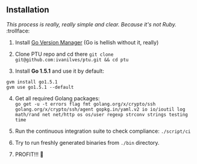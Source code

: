 ## Installation

*This process is really, really simple and clear. Because it's not Ruby.* :trollface:

  1. Install [Go Version Manager](https://github.com/moovweb/gvm) (Go is hellish without it, really)

  2. Clone PTU repo and cd there `git clone git@github.com:ivanilves/ptu.git && cd ptu`

  3. Install **Go 1.5.1** and use it by default:
  ```
  gvm install go1.5.1
  gvm use go1.5.1 --default
  ```

  4. Get all required Golang packages:<br/>
  `go get -u -t errors flag fmt golang.org/x/crypto/ssh golang.org/x/crypto/ssh/agent gopkg.in/yaml.v2 io io/ioutil log math/rand net net/http os os/user regexp strconv strings testing time`

  5. Run the continuous integration suite to check compliance: `./script/ci`

  6. Try to run freshly generated binaries from `./bin` directory.

  7. PROFIT!!! :dancer:
